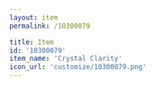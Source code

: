 ```yaml
---
layout: item
permalink: /10300079

title: Item
id: '10300079'
item_name: 'Crystal Clarity'
icon_url: 'customize/10300079.png'
---
```

